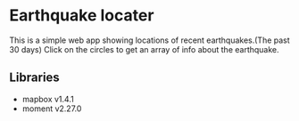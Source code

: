 # Earthquake locater
This is a simple web app showing locations of recent earthquakes.(The past 30 days)
Click on the circles to get an array of info about the earthquake.


## Libraries
*   mapbox v1.4.1
*   moment v2.27.0
